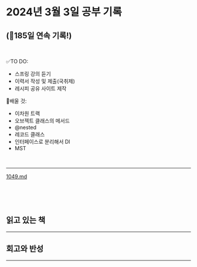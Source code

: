 # 2024년 3월 3일 공부 기록 
## (🚀185일 연속 기록!)

<br>

✅TO DO: 

- 스프링 강의 듣기
- 이력서 작성 및 제출(국취제)
- 레시피 공유 사이트 제작

💭배울 것:

- 이차원 트랙
- 오브젝트 클래스의 메서드
- @nested
- 레코드 클래스
- 인터페이스로 분리해서 DI
- MST

<br>

---

[1049.md](..%2F..%2F..%2FAlgorithm%2FSolvedProblem%2F%EA%B7%B8%EB%A6%AC%EB%94%94%2F%EC%8B%A4%EB%B2%84%2F1049%2F1049.md)

<br><br><br>

## 읽고 있는 책

---




## 회고와 반성

---

